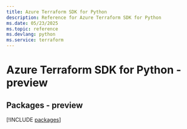 ```yaml
---
title: Azure Terraform SDK for Python
description: Reference for Azure Terraform SDK for Python
ms.date: 05/23/2025
ms.topic: reference
ms.devlang: python
ms.service: terraform
---
```

# Azure Terraform SDK for Python - preview
## Packages - preview
[!INCLUDE [packages](terraform-index.md)]